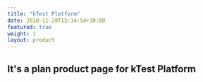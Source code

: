 ```yaml
---
title: "kTest Platform"
date: 2018-11-28T15:14:54+10:00
featured: true
weight: 1
layout: product
---
```


## It's a plan product page for kTest Platform